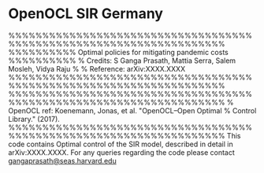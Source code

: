 # OpenOCL SIR Germany
%%%%%%%%%%%%%%%%%%%%%%%%%%%%%%%%%%%%%%%%%%%%%%%%%%%%%%%%%%%%%%%%%%%%
%%%%%%%%%% Optimal policies for mitigating pandemic costs %%%%%%%%%%
% Credits: S Ganga Prasath, Mattia Serra, Salem Mosleh, Vidya Raju %
% Reference: arXiv:XXXX.XXXX
%%%%%%%%%%%%%%%%%%%%%%%%%%%%%%%%%%%%%%%%%%%%%%%%%%%%%%%%%%%%%%%%%%%%
%%%%%%%%%%%%%%%%%%%%%%%%%%%%%%%%%%%%%%%%%%%%%%%%%%%%%%%%%%%%%%%%%%%%
% OpenOCL ref: Koenemann, Jonas, et al. "OpenOCL–Open Optimal
% Control Library." (2017).
%%%%%%%%%%%%%%%%%%%%%%%%%%%%%%%%%%%%%%%%%%%%%%%%%%%%%%%%%%%%%%%%%%%%
This code contains Optimal control of the SIR model, described in
detail in arXiv:XXXX.XXXX. For any queries regarding the code please
contact gangaprasath@seas.harvard.edu

